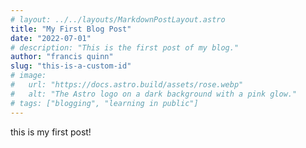```yaml
---
# layout: ../../layouts/MarkdownPostLayout.astro
title: "My First Blog Post"
date: "2022-07-01"
# description: "This is the first post of my blog."
author: "francis quinn"
slug: "this-is-a-custom-id"
# image:
#   url: "https://docs.astro.build/assets/rose.webp"
#   alt: "The Astro logo on a dark background with a pink glow."
# tags: ["blogging", "learning in public"]
---
```


this is my first post!